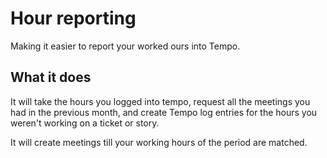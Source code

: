 # Hour reporting

Making it easier to report your worked ours into Tempo.

## What it does
It will take the hours you logged into tempo, request all the meetings you had
in the previous month, and create Tempo log entries for the hours you weren't working on
a ticket or story.

It will create meetings till your working hours of the period are matched.
